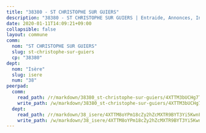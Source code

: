 ```yaml
---
title: "38380 - ST CHRISTOPHE SUR GUIERS"
description: "38380 - ST CHRISTOPHE SUR GUIERS | Entraide, Annonces, Initiatives"
date: 2020-01-11T14:09:21+09:00
collapsible: false
layout: commune
comm:
  nom: "ST CHRISTOPHE SUR GUIERS"
  slug: st-christophe-sur-guiers
  cp: "38380"
dept:
  nom: "Isère"
  slug: isere
  num: "38"
peerpad:
  comm:
    read_path: /r/markdown/38380_st-christophe-sur-guiers/4XTTM3bUCHg7TqKRcTpitMWJWDd9rpwRf7ExkY2CVdbp5DDj9
    write_path: /w/markdown/38380_st-christophe-sur-guiers/4XTTM3bUCHg7TqKRcTpitMWJWDd9rpwRf7ExkY2CVdbp5DDj9-K3TgTtjipGcvZ6kN2TkWSWMH8viFHkBSZzErAFfDEyUmfWnVLh99GPfAGnuuMX8MaTZJCu3am6yQaa5F13dGMNTwsVUsvJxF4VbTgs51FsamyeyCVgLUW33P5WDmGpcgwyoUYzgT
  dept:
    read_path: /r/markdown/38_isere/4XTTM8oYPm18cZy2hZcMXTR9BYT3Yi5KwnFvpXu1TXaRq7Q3V
    write_path: /w/markdown/38_isere/4XTTM8oYPm18cZy2hZcMXTR9BYT3Yi5KwnFvpXu1TXaRq7Q3V-K3TgUoSzs2JpJwfbzBvgU8N95mHo7JXz7NbEctNRM3EDb2iYHA4maKm3pRQwmboULLPnLFTEhRgTawPTWpmxTxKbTwDgAEzA9tUHjpudQTWdKWfdVSegAo77eCwhXTaVG7AyUZEs
---
```


